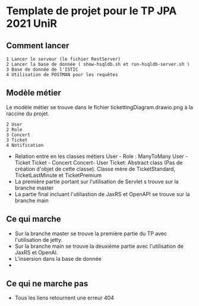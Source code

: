 # Template de projet pour le TP JPA 2021 UniR
## Comment lancer
    1 Lancer le serveur (le fichier RestServer)
    2 Lancer la base de donnée ( show-hsqldb.sh et run-hsqldb-server.sh )
    3 Base de donnée de l'ISTIC
    4 Utilisation de POSTMAN pour les requêtes
## Modèle métier
Le modèle métier se trouve dans le fichier tickettingDiagram.drawio.png à la raccine du projet. 

    2 User
    2 Role
    3 Concert
    3 Ticket
    4 Notification

-   Relation entre en les classes métiers 
User - Role : ManyToMany
User - Ticket
Ticket - Concert
Concert- User
Ticket: Abstract class (Pas de création d'objet de cette classe). Classe mère de TicketStandard, TicketLastMinute et TicketPremium
- La première partie portant sur l'utilisation de Servlet s trouve sur la branche master
- La partie final incluant l'utiliastion de JaxRS et OpenAPI se trouve sur la branche main

## Ce qui marche
- Sur la branche master se trouve la première partie du TP avec l'utilisation de jetty. 
- Sur la branche main se trouve la deuxième partie avec l'utilisation de JaxRS et OpenAI.
- L'insersion dans la base de donnée
- 

## Ce qui ne marche pas
- Tous les liens retournent une erreur 404

